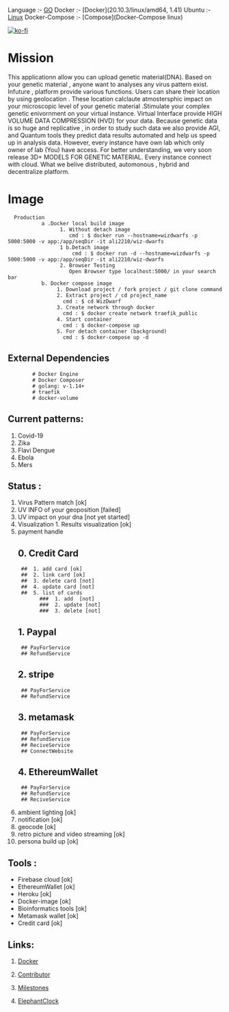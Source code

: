  Language :- [GO](1.14/Linux)
 Docker :- [Docker](20.10.3/linux/amd64, 1.41)
 Ubuntu :- [Linux](20.04-LTE)
 Docker-Compose :- [Compose](Docker-Compose linux)
 
 [![ko-fi](https://www.ko-fi.com/img/githubbutton_sm.svg)](https://ko-fi.com/H2H22YW0G)


# Mission
This applicationn allow you can upload  genetic material(DNA). Based on your genetic material , anyone want to analyses any virus pattern exist. Infuture , platform provide various functions. Users can share their location by using geolocation . These location calclaute atmostersphic impact on your microscopic level of your genetic material .Stimulate your complex genetic enivornment on your virtual instance. Virtual Interface provide HIGH VOLUME DATA COMPRESSION (HVD) for your data. Because genetic data is so huge and replicative , in order to study such data we also provide AGI, and Quantum tools they predict data results automated and help us speed up in analysis data. However, every instance have own lab which only owner of lab (You) have access. For better understanding, we very soon release 3D+ MODELS FOR GENETIC MATERIAL. Every instance connect with cloud. What we belive distributed, automonous , hybrid and decentralize platform. 

 # Image
 
      Production
               a .Docker local build image
                     1. Without detach image
                        cmd : $ docker run --hostname=wizdwarfs -p 5000:5000 -v app:/app/seqDir -it ali2210/wiz-dwarfs
                     1 b.Detach image  
                         cmd : $ docker run -d --hostname=wizdwarfs -p 5000:5000 -v app:/app/seqDir -it ali2210/wiz-dwarfs
                     2. Browser Testing
                        Open Browser type localhost:5000/ in your search bar
               b. Docker compose image
                    1. Download project / fork project / git clone command  
                    2. Extract project / cd project_name
                      cmd : $ cd WizDwarf
                    3. Create network through docker
                      cmd : $ docker create network traefik_public 
                    4. Start container
                      cmd : $ docker-compose up
                    5. For detach container (background)
                      cmd : $ docker-compose up -d

 ## External Dependencies
            
            # Docker Engine
            # Docker Composer
            # golang: v-1.14+
            # traefik
            # docker-volume

## Current patterns:
1. Covid-19
2. Zika
3. Flavi Dengue
4. Ebola
5. Mers
       
## Status : 
1. Virus Pattern match [ok]
2. UV INFO of your geoposition [failed]
3. UV impact on your dna [not yet started]
4. Visualization 
       1. Results visualization [ok]
5. payment handle
     ## 0. Credit Card
        ##  1. add card [ok]
        ##  2. link card [ok]
        ##  3. delete card [not]
        ##  4. update card [not]
        ##  5. list of cards 
              ###  1. add  [not]
              ###  2. update [not]
              ###  3. delete [not]
     ## 1. Paypal 
        ## PayForService
        ## RefundService
     ## 2. stripe
        ## PayForService
        ## RefundService
     ## 3. metamask
        ## PayForService
        ## RefundService
        ## ReciveService
        ## ConnectWebsite
     ## 4. EthereumWallet
        ## PayForService
        ## RefundService
        ## ReciveService
6. ambient lighting [ok]
7.  notification [ok]
8. geocode  [ok]
9. retro picture and video streaming [ok]
10. persona build up [ok]

## Tools :
- Firebase cloud [ok]
- EthereumWallet [ok]
- Heroku [ok]
- Docker-image [ok]
- Bioinformatics tools [ok]
- Metamask wallet [ok]
- Credit card [ok]

## Links:
 1. [Docker](https://hub.docker.com/repository/docker/ali2210/wiz-dwarfs)

 2. [Contributor](https://github.com/ali2210/WizDwarf/wiki)

 3. [Milestones](https://github.com/ali2210/WizDwarf/wiki/Achievements-:1st_place_medal:)

 4. [ElephantClock](https://upload.wikimedia.org/wikipedia/commons/7/76/Al-jazari_elephant_clock.png)

